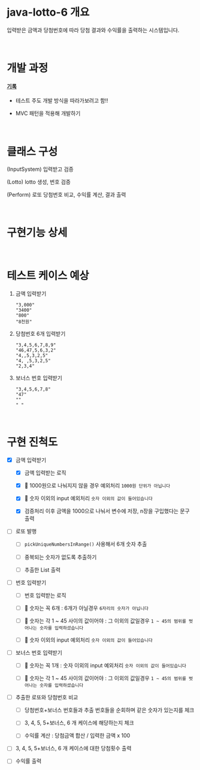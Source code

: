 # java-lotto-6 개요

입력받은 금액과 당첨번호에 따라 당첨 결과와 수익률을 출력하는 시스템입니다. 

<br>

# 개발 과정

#### [기록](todo.md)

- 테스트 주도 개발 방식을 따라가보려고 함!!

- MVC 패턴을 적용해 개발하기

<br>

# 클래스 구성

(InputSystem) 입력받고 검증 

(Lotto) lotto 생성, 번호 검증

(Perform) 로또 당첨번호 비교, 수익률 계산, 결과 출력

<br>

# 구현기능 상세

<br>

# 테스트 케이스 예상

1. 금액 입력받기
   
   ```
   "3,000"
   "3400"
   "800"
   "8천원"
   ```

2. 당첨번호 6개 입력받기
   
   ```
   "3,4,5,6,7,8,9"
   "46,47,5,6,3,2"
   "4,,5,3,2,5"
   "4, ,5,3,2,5"
   "2,3,4"
   ```

3. 보너스 번호 입력받기
   
   ```
   "3,4,5,6,7,8"
   "47"
   ""
   " "
   ```

<br>

# 구현 진척도

- [x] 금액 입력받기
  
  - [x] 금액 입력받는 로직
  
  - [x] 📌 1000원으로 나눠지지 않을 경우 예외처리 `1000원 단위가 아닙니다`
  
  - [x] 📌 숫자 이외의 input 예외처리 `숫자 이외의 값이 들어있습니다` 
  
  - [x] 검증처리 이후 금액을 1000으로 나눠서 변수에 저장, n장을 구입했다는 문구 출력

- [ ] 로또 발행
  
  - [ ] `pickUniqueNumbersInRange()` 사용해서 6개 숫자 추출
  
  - [ ] 중복되는 숫자가 없도록 추출하기
  
  - [ ] 추출한 List 출력

- [ ] 번호 입력받기
  
  - [ ] 번호 입력받는 로직
  
  - [ ] 📌 숫자는 꼭 6개 : 6개가 아닐경우 `6자리의 숫자가 아닙니다`
  
  - [ ] 📌 숫자는 각 1 ~ 45 사이의 값이어야 : 그 이외의 값일경우 `1 ~ 45의 범위를 벗어나는 숫자를 입력하셨습니다`
  
  - [ ] 📌 숫자 이외의 input 예외처리 `숫자 이외의 값이 들어있습니다`

- [ ] 보너스 번호 입력받기
  
  - [ ] 📌 숫자는 꼭 1개 : 숫자 이외의 input 예외처리 `숫자 이외의 값이 들어있습니다`
  
  - [ ] 📌 숫자는 각 1 ~ 45 사이의 값이어야 : 그 이외의 값일경우 `1 ~ 45의 범위를 벗어나는 숫자를 입력하셨습니다`

- [ ] 추출한 로또와 당첨번호 비교
  
  - [ ] 당첨번호+보너스 번호들과 추출 번호들을 순회하며 같은 숫자가 있는지를 체크
  
  - [ ] 3, 4, 5, 5+보너스, 6 개 케이스에 해당하는지 체크
  
  - [ ] 수익률 계산 : 당첨금액 합산 / 입력한 금액 x 100 

- [ ] 3, 4, 5, 5+보너스, 6 개 케이스에 대한 당첨횟수 출력

- [ ] 수익률 출력

# 
